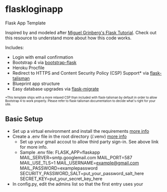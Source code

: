 # flaskloginapp
Flask App Template

Inspired by and modeled after [Miguel Grinberg's Flask Tutorial](https://blog.miguelgrinberg.com/post/the-flask-mega-tutorial-part-i-hello-world). Check out this resource to understand more about how this code works.

Includes:
* Login with email confirmation
* Bootstrap 4 via [bootstrap-flask](https://github.com/greyli/bootstrap-flask)
* Heroku Procfile
* Redirect to HTTPS and Content Security Policy (CSP) Support* via [flask-talisman](https://github.com/GoogleCloudPlatform/flask-talisman)
* Blueprint app structure
* Easy database upgrades via [flask-migrate](https://flask-migrate.readthedocs.io/en/latest/)
    
<sub><sup>*This template ships with a more relaxed CSP than included with flask-talisman by default in order to allow Bootstrap 4 to work properly. Please refer to flask-talisman documentation to decide what's right for your site.</sup></sub>

## Basic Setup
* Set up a virtual environment and install the requirements [more info](https://blog.miguelgrinberg.com/post/the-flask-mega-tutorial-part-i-hello-world)
* Create a .env file in the root directory (/.venv) [more info](https://blog.miguelgrinberg.com/post/the-flask-mega-tutorial-part-x-email-support)
    * Set up your gmail accout to allow third party sign-in. See above link for more info.
    * Sample .env file:
        FLASK_APP=flaskapp
        MAIL_SERVER=smtp.googlemail.com
        MAIL_PORT=587
        MAIL_USE_TLS=1
        MAIL_USERNAME=example@gmail.com
        MAIL_PASSWORD=examplepassword
        SECURITY_PASSWORD_SALT=put_your_password_salt_here
        SECRET_KEY=put_your_secret_key_here
* In config.py, edit the admins list so that the first entry uses your 

